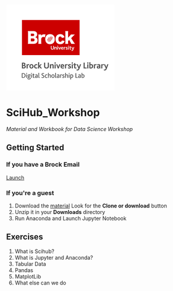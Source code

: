 ![DSL Logo](dsl_logo.png)

# SciHub_Workshop
_Material and Workbook for Data Science Workshop_


## Getting Started

 
### If you have a Brock Email

[Launch](https://brocku.syzygy.ca/jupyter/user-redirect/git-pull?repo=https://github.com/BrockDSL/SciHub_Workshop)

### If you're a guest

1. Download the [material](https://github.com/BrockDSL/SciHub_Workshop) Look for the **Clone or download** button
1. Unzip it in your **Downloads** directory 
1. Run Anaconda and Launch Jupyter Notebook


## Exercises

1. What is Scihub?
1. What is Jupyter and Anaconda? 
1. Tabular Data
1. Pandas
1. MatplotLib
1. What else can we do
